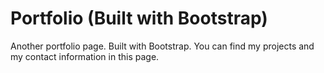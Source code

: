 Portfolio (Built with Bootstrap)
===========================================================

Another portfolio page. Built with Bootstrap.
You can find my projects and my contact information in this page.
